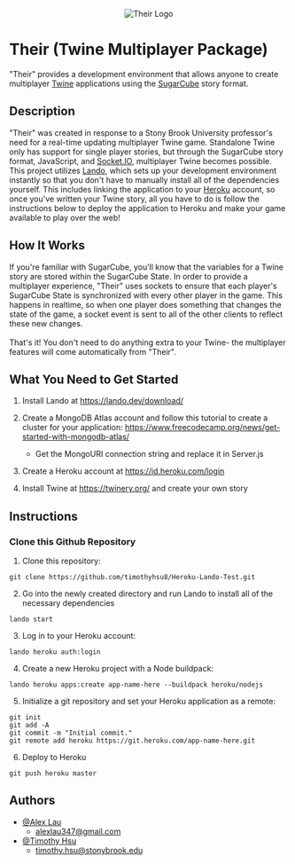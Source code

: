 <p align="center">
  <img src="https://res.cloudinary.com/dsry3cnco/image/upload/v1638989534/their_logo_d1rgmw.png" alt="Their Logo"/>
</p>

# Their (Twine Multiplayer Package)
"Their" provides a development environment that allows anyone to create multiplayer <a href="https://twinery.org/">Twine</a> applications using the <a href="http://www.motoslave.net/sugarcube/2/">SugarCube</a> story format.

## Description
"Their" was created in response to a Stony Brook University professor's need for a real-time updating multiplayer Twine game. Standalone Twine only has support for single player stories, but through the SugarCube story format, JavaScript, and  <a href="https://socket.io/">Socket.IO</a>, multiplayer Twine becomes possible. This project utilizes  <a href="https://lando.dev/">Lando</a>, which sets up your development environment instantly so that you don't have to manually install all of the dependencies yourself. This includes linking the application to your <a href="https://www.heroku.com/">Heroku</a> account, so once you've written your Twine story, all you have to do is follow the instructions below to deploy the application to Heroku and make your game available to play over the web!

## How It Works
If you're familiar with SugarCube, you'll know that the variables for a Twine story are stored within the SugarCube State. In order to provide a multiplayer experience, "Their" uses sockets to ensure that each player's SugarCube State is synchronized with every other player in the game. This happens in realtime, so when one player does something that changes the state of the game, a socket event is sent to all of the other clients to reflect these new changes. <br/><br/>
That's it! You don't need to do anything extra to your Twine- the multiplayer features will come automatically from "Their".

## What You Need to Get Started
1. Install Lando at https://lando.dev/download/

2. Create a MongoDB Atlas account and follow this tutorial to create a cluster for your application: https://www.freecodecamp.org/news/get-started-with-mongodb-atlas/
    - Get the MongoURI connection string and replace it in Server.js

3. Create a Heroku account at https://id.heroku.com/login

4. Install Twine at https://twinery.org/ and create your own story

## Instructions
### Clone this Github Repository

1. Clone this repository:
```
git clone https://github.com/timothyhsu8/Heroku-Lando-Test.git
```
2. Go into the newly created directory and run Lando to install all of the necessary dependencies
```
lando start
```
3. Log in to your Heroku account:
```
lando heroku auth:login
```
4. Create a new Heroku project with a Node buildpack:
```
lando heroku apps:create app-name-here --buildpack heroku/nodejs
```
5. Initialize a git repository and set your Heroku application as a remote:
```
git init
git add -A
git commit -m "Initial commit."
git remote add heroku https://git.heroku.com/app-name-here.git
```
6. Deploy to Heroku
```
git push heroku master
```

## Authors
- [@Alex Lau](https://github.com/meetAlexLau)
    - alexlau347@gmail.com
- [@Timothy Hsu](https://github.com/timothyhsu8)
    - timothy.hsu@stonybrook.edu
